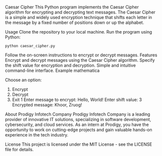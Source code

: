 Caesar Cipher
This Python program implements the Caesar Cipher algorithm for encrypting and decrypting text messages. The Caesar Cipher is a simple and widely used encryption technique that shifts each letter in the message by a fixed number of positions down or up the alphabet.

Usage
Clone the repository to your local machine.
Run the program using Python:

    python caesar_cipher.py

Follow the on-screen instructions to encrypt or decrypt messages.
Features
Encrypt and decrypt messages using the Caesar Cipher algorithm.
Specify the shift value for encryption and decryption.
Simple and intuitive command-line interface.
Example
mathematica

Choose an option:
1. Encrypt
2. Decrypt
3. Exit
1
Enter message to encrypt: Hello, World!
Enter shift value: 3
Encrypted message: Khoor, Zruog!

About Prodigy Infotech Company
  Prodigy Infotech Company is a leading provider of innovative IT solutions, specializing in software development, cybersecurity, and cloud services. As an intern at Prodigy, you have the opportunity to work on cutting-edge projects and gain valuable hands-on experience in the tech industry.

License
This project is licensed under the MIT License - see the LICENSE file for details.
